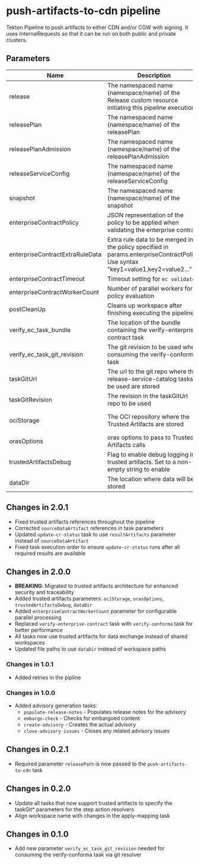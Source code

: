 # push-artifacts-to-cdn pipeline

Tekton Pipeline to push artifacts to either CDN and/or CGW with signing.
It uses InternalRequests so that it can be run on both public and private clusters.

## Parameters

| Name                            | Description                                                                                                                         | Optional | Default value                                             |
|---------------------------------|-------------------------------------------------------------------------------------------------------------------------------------|----------|-----------------------------------------------------------|
| release                         | The namespaced name (namespace/name) of the Release custom resource initiating this pipeline execution                              | No       | -                                                         |
| releasePlan                     | The namespaced name (namespace/name) of the releasePlan                                                                             | No       | -                                                         |
| releasePlanAdmission            | The namespaced name (namespace/name) of the releasePlanAdmission                                                                    | No       | -                                                         |
| releaseServiceConfig            | The namespaced name (namespace/name) of the releaseServiceConfig                                                                    | No       | -                                                         |
| snapshot                        | The namespaced name (namespace/name) of the snapshot                                                                                | No       | -                                                         |
| enterpriseContractPolicy        | JSON representation of the policy to be applied when validating the enterprise contract                                             | No       | -                                                         |
| enterpriseContractExtraRuleData | Extra rule data to be merged into the policy specified in params.enterpriseContractPolicy. Use syntax "key1=value1,key2=value2..."  | Yes      | pipeline_intention=release                                |
| enterpriseContractTimeout       | Timeout setting for `ec validate`                                                                                                   | Yes      | 10m0s                                                     |
| enterpriseContractWorkerCount   | Number of parallel workers for policy evaluation                                                                                    | Yes      | 4                                                         |
| postCleanUp                     | Cleans up workspace after finishing executing the pipeline                                                                          | Yes      | true                                                      |
| verify_ec_task_bundle           | The location of the bundle containing the verify-enterprise-contract task                                                           | No       | -                                                         |
| verify_ec_task_git_revision     | The git revision to be used when consuming the verify-conforma task                                                                 | No       | -                                                         |
| taskGitUrl                      | The url to the git repo where the release-service-catalog tasks to be used are stored                                               | Yes      | https://github.com/konflux-ci/release-service-catalog.git |
| taskGitRevision                 | The revision in the taskGitUrl repo to be used                                                                                      | No       | -                                                         |
| ociStorage                      | The OCI repository where the Trusted Artifacts are stored                                                                           | Yes      | quay.io/konflux-ci/release-service-trusted-artifacts     |
| orasOptions                     | oras options to pass to Trusted Artifacts calls                                                                                     | Yes      | ""                                                        |
| trustedArtifactsDebug           | Flag to enable debug logging in trusted artifacts. Set to a non-empty string to enable                                              | Yes      | ""                                                        |
| dataDir                         | The location where data will be stored                                                                                              | Yes      | /var/workdir/release                                      |


## Changes in 2.0.1
* Fixed trusted artifacts references throughout the pipeline
* Corrected `sourceDataArtifact` references in task parameters
* Updated `update-cr-status` task to use `resultArtifacts` parameter instead of `sourceDataArtifact`
* Fixed task execution order to ensure `update-cr-status` runs after all required results are available

## Changes in 2.0.0
* **BREAKING**: Migrated to trusted artifacts architecture for enhanced security and traceability
* Added trusted artifacts parameters: `ociStorage`, `orasOptions`, `trustedArtifactsDebug`, `dataDir`
* Added `enterpriseContractWorkerCount` parameter for configurable parallel processing
* Replaced `verify-enterprise-contract` task with `verify-conforma` task for better performance
* All tasks now use trusted artifacts for data exchange instead of shared workspaces
* Updated file paths to use `dataDir` instead of workspace paths

### Changes in 1.0.1
* Added retries in the pipline 

### Changes in 1.0.0
* Added advisory generation tasks:
  - `populate-release-notes` - Populates release notes for the advisory
  - `embargo-check` - Checks for embargoed content
  - `create-advisory` - Creates the actual advisory
  - `close-advisory-issues` - Closes any related advisory issues

## Changes in 0.2.1
* Required parameter `releasePath` is now passed to the `push-artifacts-to-cdn` task

## Changes in 0.2.0
* Update all tasks that now support trusted artifacts to specify the taskGit* parameters for the step action resolvers
* Align workspace name with changes in the apply-mapping task

## Changes in 0.1.0
* Add new parameter `verify_ec_task_git_revision` needed for consuming the verify-conforma task
  via git resolver
